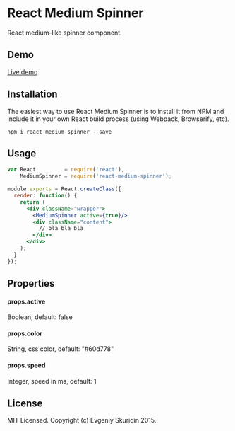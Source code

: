 # React Medium Spinner

React medium-like spinner component.  

## Demo
[Live demo](https://skurid.in/react-medium-spinner/)

## Installation

The easiest way to use React Medium Spinner is to install it from NPM and include it in your own React build process (using Webpack, Browserify, etc).
```
npm i react-medium-spinner --save
```

## Usage

```jsx
var React         = require('react'),
    MediumSpinner = require('react-medium-spinner');

module.exports = React.createClass({
  render: function() {
    return (
      <div className="wrapper">
        <MediumSpinner active={true}/>
        <div className="content">
          // bla bla bla
        </div>
      </div>
    );
  }
});
```

## Properties

#### props.active
Boolean, default: false

#### props.color
String, css color, default: "#60d778"

#### props.speed
Integer, speed in ms, default: 1

## License

MIT Licensed. Copyright (c) Evgeniy Skuridin 2015.
